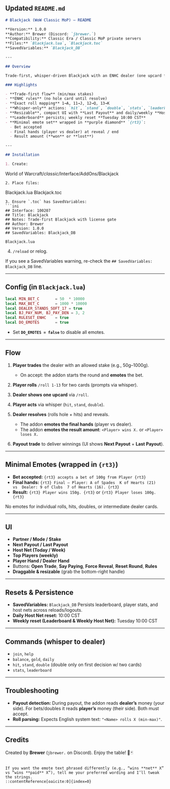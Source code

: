 ## Updated `README.md`

```markdown
# Blackjack (WoW Classic MoP) — README

**Version:** 1.0.0  
**Author:** Brewer (Discord: `jbrewer.`)  
**Compatibility:** Classic Era / Classic MoP private servers  
**Files:** `Blackjack.lua`, `Blackjack.toc`  
**SavedVariables:** `Blackjack_DB`

---

## Overview

Trade-first, whisper-driven Blackjack with an ENHC dealer (one upcard first; hole/hits rolled at resolve), a compact TSM-style dealer UI, weekly leaderboard, and Host Net tracking. Players **/roll 1–13** to draw cards; the dealer also rolls for their cards so everything’s visible and fair.

### Highlights

- **Trade-first flow** (min/max stakes)
- **ENHC rules** (no hole card until resolve)
- **Exact roll mapping** 1→A, 11→J, 12→Q, 13→K
- **Whisper-only** actions: `hit`, `stand`, `double`, `stats`, `leaderboard`
- **Resizable**, compact UI with **Last Payout** and daily/weekly **Host Net**
- **Leaderboard** persists; weekly reset **Tuesday 10:00 CST**
- **Minimal emote set** wrapped in **purple diamond** `{rt3}`:
  - Bet accepted
  - Final hands (player vs dealer) at reveal / end
  - Result amount (**won** or **lost**)

---

## Installation

1. Create:
```

World of Warcraft/*classic*/Interface/AddOns/Blackjack

```
2. Place files:
```

Blackjack.lua
Blackjack.toc

````
3. Ensure `.toc` has SavedVariables:
```ini
## Interface: 100207
## Title: Blackjack
## Notes: Trade-first Blackjack with license gate
## Author: Brewer
## Version: 1.0.0
## SavedVariables: Blackjack_DB

Blackjack.lua
````

4. `/reload` or relog.

If you see a SavedVariables warning, re-check the `## SavedVariables: Blackjack_DB` line.

---

## Config (in `Blackjack.lua`)

```lua
local MIN_BET_C       = 50  * 10000
local MAX_BET_C       = 1000 * 10000
local DEALER_STANDS_SOFT_17 = true
local BJ_PAY_NUM, BJ_PAY_DEN = 3, 2
local RULESET_ENHC    = true
local DO_EMOTES       = true
```

* Set **`DO_EMOTES = false`** to disable all emotes.

---

## Flow

1. **Player trades** the dealer with an allowed stake (e.g., 50g–1000g).

   * On accept: the addon starts the round and **emotes** the bet.
2. **Player rolls** `/roll 1-13` for two cards (prompts via whisper).
3. **Dealer shows one upcard** via `/roll`.
4. **Player acts** via whisper (`hit`, `stand`, `double`).
5. **Dealer resolves** (rolls hole + hits) and reveals.

   * The addon **emotes the final hands** (player vs dealer).
   * The addon **emotes the result amount**: `<Player> wins X.` or `<Player> loses X.`
6. **Payout trade** to deliver winnings (UI shows **Next Payout** + **Last Payout**).

---

## Minimal Emotes (wrapped in `{rt3}`)

* **Bet accepted:** `{rt3} accepts a bet of 100g from Player {rt3}`
* **Final hands:** `{rt3} Final — Player: A of Spades  K of Hearts (21)  vs  Dealer: 9 of Clubs  7 of Hearts (16). {rt3}`
* **Result:** `{rt3} Player wins 150g. {rt3}` or `{rt3} Player loses 100g. {rt3}`

No emotes for individual rolls, hits, doubles, or intermediate dealer cards.

---

## UI

* **Partner / Mode / Stake**
* **Next Payout / Last Payout**
* **Host Net (Today / Week)**
* **Top Players (weekly)**
* **Player Hand / Dealer Hand**
* Buttons: **Open Trade**, **Say Paying**, **Force Reveal**, **Reset Round**, **Rules**
* **Draggable & resizable** (grab the bottom-right handle)

---

## Resets & Persistence

* **SavedVariables:** `Blackjack_DB`
  Persists leaderboard, player stats, and host nets across reloads/logouts.
* **Daily Host Net reset:** 10:00 CST
* **Weekly reset (Leaderboard & Weekly Host Net):** Tuesday 10:00 CST

---

## Commands (whisper to dealer)

* `join`, `help`
* `balance`, `gold`, `daily`
* `hit`, `stand`, `double` (double only on first decision w/ two cards)
* `stats`, `leaderboard`

---

## Troubleshooting

* **Payout detection:** During payout, the addon reads **dealer’s** money (your side). For bets/doubles it reads **player’s** money (their side). Both must accept.
* **Roll parsing:** Expects English system text: `"<Name> rolls X (min-max)"`.

---

## Credits

Created by **Brewer** (`jbrewer.` on Discord).
Enjoy the table! 🎲🃏

```

If you want the emote text phrased differently (e.g., “wins **net** X” vs “wins **paid** X”), tell me your preferred wording and I’ll tweak the strings.
::contentReference[oaicite:0]{index=0}
```
